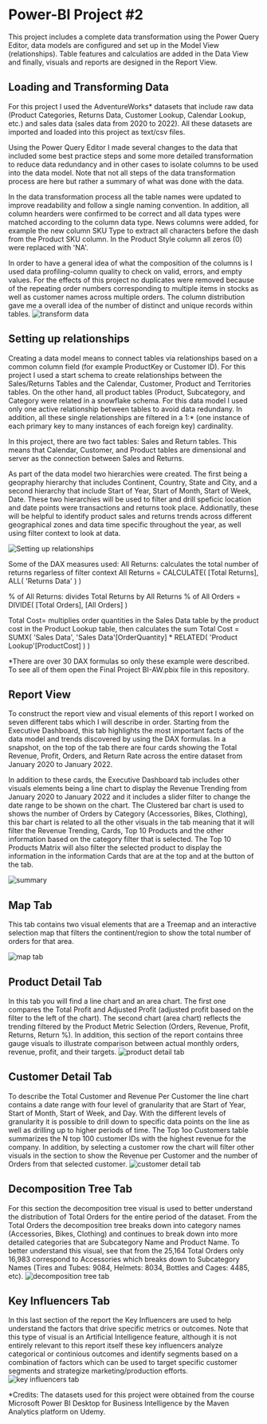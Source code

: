 # Power-BI Project #2
This project includes a complete data transformation using the Power Query Editor, data models are configured and set up in the Model View (relationships). Table features and calculatios are added in the Data View and finally, visuals and reports are designed in the Report View. 

## Loading and Transforming Data
For this project I used the AdventureWorks* datasets that include raw data (Product Categories, Returns Data, Customer Lookup, Calendar Lookup, etc.) and sales data (sales data from 2020 to 2022). All these datasets are imported and loaded into this project as text/csv files.

Using the Power Query Editor I made several changes to the data that included some best practice steps and some more detailed transformation to reduce data redundancy and in other cases to isolate columns to be used into the data model. Note that not all steps of the data transformation process are here but rather a summary of what was done with the data. 

In the data transformation process all the table names were updated to improve readability and follow a single naming convention. In addition, all column hearders were confirmed to be correct and all data types were matched according to the column data type. News columns were added, for example the new column SKU Type to extract all characters before the dash from the Product SKU column. In the Product Style column all zeros (0) were replaced with 'NA'. 

In order to have a general idea of what the composition of the columns is I used data profiling-column quality to check on valid, errors, and empty values. For the effects of this project no duplicates were removed because of the repeating order numbers corresponding to multiple items in stocks as well as customer names across multiple orders. The column distribution gave me a overall idea of the number of distinct and unique records within tables. 
![transform data](https://github.com/user-attachments/assets/c9adb5d1-a5f4-40e4-9c88-d8b854926eef)


## Setting up relationships
Creating a data model means to connect tables via relationships based on a common column field (for example ProductKey or Customer ID). For this project I used a start schema to create relationships between the Sales/Returns Tables and the Calendar, Customer, Product and Territories tables. On the other hand, all product tables (Product, Subcategory, and Category were related in a snowflake schema. For this data model I used only one active relationship between tables to avoid data redundany. In addition, all these single relationships are filtered in a 1:* (one instance of each primary key to many instances of each foreign key) cardinality. 

In this project, there are two fact tables: Sales and Return tables. This means that Calendar, Customer, and Product tables are dimensional and server as the connection between Sales and Returns. 

As part of the data model two hierarchies were created. The first being a geopraphy hierarchy that includes Continent, Country, State and City, and a second hierarchy that include Start of Year, Start of Month, Start of Week, Date. These two hierarchies will be used to filter and drill speficic location and date points were transactions and returns took place. Addionatlly, these will be helpful to identify product sales and returns trends across different geographical zones and data time specific throughout the year, as well using filter context to look at data.  

![Setting up relationships](https://github.com/user-attachments/assets/ed88ac7e-b9a3-475d-b33f-9b3eafc69508)

Some of the DAX measures used:
All Returns: calculates the total number of returns regarless of filter context
All Returns = 
CALCULATE(
    [Total Returns],
    ALL(
        'Returns Data'
    )
)

% of All Returns: divides Total Returns by All Returns
% of All Orders = 
DIVIDE(
    [Total Orders],
    [All Orders]
)

Total Cost= multiplies order quantities in the Sales Data table by the product cost in the Product Lookup table, then calculates the sum
Total Cost = 
SUMX(
    'Sales Data',
    'Sales Data'[OrderQuantity] *
    RELATED(
        'Product Lookup'[ProductCost]
    )
)

*There are over 30 DAX formulas so only these example were described. To see all of them open the Final Project BI-AW.pbix file in this repository. 

## Report View
To construct the report view and visual elements of this report I worked on seven different tabs which I will describe in order. Starting from the Executive Dashboard, this tab highlights the most important facts of the data model and trends discovered by using the DAX formulas. In a snapshot, on the top of the tab there are four cards showing the Total Revenue, Profit, Orders, and Return Rate across the entire dataset from January 2020 to January 2022. 

In addition to these cards, the Executive Dashboard tab includes other visuals elements being a line chart to display the Revenue Trending from January 2020 to January 2022 and it includes a slider filter to change the date range to be shown on the chart. The Clustered bar chart is used to shows the number of Orders by Category (Accessories, Bikes, Clothing), this bar chart is related to all the other visuals in the tab meaning that it will filter the Revenue Trending, Cards, Top 10 Products and the other information based on the category filter that is selected. The Top 10 Products Matrix will also filter the selected product to display the information in the information Cards that are at the top and at the button of the tab. 

![summary](https://github.com/user-attachments/assets/e2d911b2-407f-489f-a055-769473d29a4d)

## Map Tab
This tab contains two visual elements that are a Treemap and an interactive selection map that filters the continent/region to show the total number of orders for that area. 

![map tab](https://github.com/user-attachments/assets/c229b8d7-96ff-45d1-a393-99712907fcd6)

## Product Detail Tab 
In this tab you will find a line chart and an area chart. The first one compares the Total Profit and Adjusted Profit (adjusted profit based on the filter to the left of the chart). The second chart (area chart) reflects the trending filtered by the Product Metric Selection (Orders, Revenue, Profit, Returns, Return %). In addition, this section of the report contains three gauge visuals to illustrate comparison between actual monthly orders, revenue, profit, and their targets. 
![product detail tab](https://github.com/user-attachments/assets/9a4a2d8d-cd02-4e24-ac2a-b241f6e1db16)

## Customer Detail Tab
To describe the Total Customer and Revenue Per Customer the line chart contains a date range with four level of granularity that are Start of Year, Start of Month, Start of Week, and Day. With the different levels of granularity it is possible to drill down to specific data points on the line as well as drilling up to higher periods of time. The Top 1oo Customers table summarizes the N top 100 customer IDs with the highest revenue for the company. In addition, by selecting a customer row the chart will filter other visuals in the section to show the Revenue per Customer and the number of Orders from that selected customer. 
![customer detail tab](https://github.com/user-attachments/assets/33d6e8b0-64f4-4a8f-adec-4f2d572ceabc)

## Decomposition Tree Tab
For this section the decomposition tree visual is used to better understand the distribution of Total Orders for the entire period of the dataset. From the Total Orders the decomposition tree breaks down into category names (Accessories, Bikes, Clothing) and continues to break down into more detailed categories that are Subcategory Name and Product Name. To better understand this visual, see that from the 25,164 Total Orders only 16,983 correspond to Accessories which breaks down to Subcategory Names (Tires and Tubes: 9084, Helmets: 8034, Bottles and Cages: 4485, etc). 
![decomposition tree tab](https://github.com/user-attachments/assets/e6a02c96-e644-4f12-bb02-9f1f474aa555)

## Key Influencers Tab 
In this last section of the report the Key Influencers are used to help understand the factors that drive specific metrics or outcomes. Note that this type of visual is an Artificial Intelligence feature, although it is not entirely relevant to this report itself these key influencers analyze categorical or continious outcomes and identify segments based on a combination of factors which can be used to target specific customer segments and strategize marketing/production efforts. 
![key influencers tab](https://github.com/user-attachments/assets/e3a235b5-6032-4585-aff3-112639765696)

*Credits: The datasets used for this project were obtained from the course Microsoft Power BI Desktop for Business Intelligence by the Maven Analytics platform on Udemy. 

